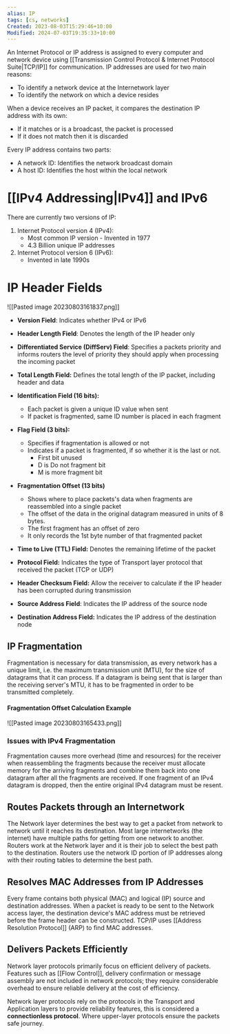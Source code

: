 ```yaml
---
alias: IP
tags: [cs, networks]
Created: 2023-08-03T15:29:46+10:00
Modified: 2024-07-03T19:35:33+10:00
---
```

An Internet Protocol or IP address is assigned to every computer and network device using [[Transmission Control Protocol & Internet Protocol Suite|TCP/IP]] for communication. IP addresses are used for two main reasons:
- To identify a network device at the Internetwork layer
- To identify the network on which a device resides

When a device receives an IP packet, it compares the destination IP address with its own:
- If it matches or is a broadcast, the packet is processed
- If it does not match then it is discarded

Every IP address contains two parts: 
- A network ID: Identifies the network broadcast domain
- A host ID: Identifies the host within the local network

# [[IPv4 Addressing|IPv4]] and IPv6
There are currently two versions of IP:
1. Internet Protocol version 4 (IPv4):
	- Most common IP version - Invented in 1977
	- 4.3 Billion unique IP addresses
2. Internet Protocol version 6 (IPv6):
	- Invented in late 1990s 

# IP Header Fields
![[Pasted image 20230803161837.png]]
- **Version Field**: Indicates whether IPv4 or IPv6
- **Header Length Field**: Denotes the length of the IP header only
- **Differentiated Service (DiffServ) Field**: Specifies a packets priority and informs routers the level of priority they should apply when processing the incoming packet
- **Total Length Field:** Defines the total length of the IP packet, including header and data

- **Identification Field (16 bits):** 
	- Each packet is given a unique ID value when sent
	- If packet is fragmented, same ID number is placed in each fragment
- **Flag Field (3 bits):** 
	- Specifies if fragmentation is allowed or not
	- Indicates if a packet is fragmented, if so whether it is the last or not.
		- First bit unused
		- D is Do not fragment bit
		- M is more fragment bit
- **Fragmentation Offset (13 bits)**
	- Shows where to place packets's data when fragments are reassembled into a single packet
	- The offset of the data in the original datagram measured in units of 8 bytes.
	- The first fragment has an offset of zero
	- It only records the 1st byte number of that fragmented packet

- **Time to Live (TTL) Field:** Denotes the remaining lifetime of the packet
- **Protocol Field:** Indicates the type of Transport layer protocol that received the packet (TCP or UDP)
- **Header Checksum Field:** Allow the receiver to calculate if the IP header has been corrupted during transmission

- **Source Address Field**: Indicates the IP address of the source node
- **Destination Address Field:** Indicates the IP address of the destination node
## IP Fragmentation
Fragmentation is necessary for data transmission, as every network has a unique limit, i.e. the maximum transmission unit (MTU), for the size of datagrams that it can process. If a datagram is being sent that is larger than the receiving server's MTU, it has to be fragmented in order to be transmitted completely. 
#### Fragmentation Offset Calculation Example
![[Pasted image 20230803165433.png]]



### Issues with IPv4 Fragmentation
Fragmentation causes more overhead (time and resources) for the receiver when reassembling the fragments because the receiver must allocate memory for the arriving fragments and combine them back into one datagram after all the fragments are received. If one fragment of an IPv4 datagram is dropped, then the entire original IPv4 datagram must be resent. 

## Routes Packets through an Internetwork
The Network layer determines the best way to get a packet from network to network until it reaches its destination. Most large internetworks (the internet) have multiple paths for getting from one network to another. Routers work at the Network layer and it is their job to select the best path to the destination. Routers use the network ID portion of IP addresses along with their routing tables to determine the best path.

## Resolves MAC Addresses from IP Addresses
Every frame contains both physical (MAC) and logical (IP) source and destination addresses. When a packet is ready to be sent to the Network access layer, the destination device's MAC address must be retrieved before the frame header can be constructed.
TCP/IP uses [[Address Resolution Protocol]] (ARP) to find MAC addresses.

## Delivers Packets Efficiently
Network layer protocols primarily focus on efficient delivery of packets. Features such as [[Flow Control]], delivery confirmation or message assembly are not included in network protocols; they require considerable overhead to ensure reliable delivery at the cost of efficiency. 

Network layer protocols rely on the protocols in the Transport and Application layers to provide reliability features, this is considered a **connectionless protocol**. Where upper-layer protocols ensure the packets safe journey.